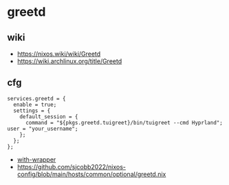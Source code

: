 # greetd

## wiki

* https://nixos.wiki/wiki/Greetd
* https://wiki.archlinux.org/title/Greetd

## cfg

```
services.greetd = {
  enable = true;
  settings = {
    default_session = {
      command = "${pkgs.greetd.tuigreet}/bin/tuigreet --cmd Hyprland"; user = "your_username";
    };
  };
};
```

* [with-wrapper](https://github.com/ymatsiuk/nixos-config/blob/main/greetd.nix)
* https://github.com/sjcobb2022/nixos-config/blob/main/hosts/common/optional/greetd.nix
